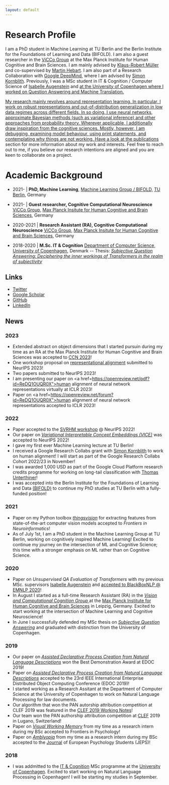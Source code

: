 ```yaml
---
layout: default
---
```


# Research Profile

I am a PhD student in Machine Learning at TU Berlin and the Berlin Institute for the Foundations of Learning and Data (BIFOLD). I am also a guest researcher in the <a href="https://www.cbs.mpg.de/independent-research-groups/vision-and-computational-cognition">ViCCo Group</a> at the Max Planck Institute for Human Cognitive and Brain Sciences. I am mainly advised by <a href="https://scholar.google.com/citations?user=jplQac8AAAAJ&hl=en">Klaus-Robert Müller</a> and co-supervised by <a href="http://martin-hebart.de/">Martin Hebart</a>. I am also part of a Research Collaboration with <a href="https://research.google/teams/brain/">Google DeepMind</a>, where I am advised by <a href="https://simonster.com//">Simon Kornblith</a>. Previously, I was a MSc student in IT & Cognition / Computer Science of <a href="http://isabelleaugenstein.github.io/">Isabelle Augenstein</a> and <a href="http://bjerva.github.io/"> at the University of Copenhagen where I worked on Question Answering and Machine Translation. 

<p>My research mainly revolves around representation learning. In particular, I work on robust representations and out-of-distribution generalization in low data regimes across different fields. In so doing, I use neural networks, approximate Bayesian methods (such as variational inference) and other approaches from probability theory. Wherever applicable, I additionally draw inspiration from the cognitive sciences. Mostly, however, I am debugging, examining model behaviour, using print statements, and contemplating why things are not working. Have a look at the <a href="publications.html">publications</a> section for more information about my work and interests. Feel free to reach out to me, if you believe our research intentions are aligned and you are keen to collaborate on a project.</p>

# Academic Background

* 2021- | <b>PhD, Machine Learning</b>,
	                <a href="https://www.bifold.berlin/">Machine Learning Group / BIFOLD,</a>
	                <a href="https://www.tu.berlin/en/">TU Berlin</a>, Germany

* 2021- | <b>Guest researcher, Cognitive Computational Neuroscience</b>
	                <a href= "https://www.cbs.mpg.de/independent-research-groups/vision-and-computational-cognition" id="vicco"> ViCCo Group,</a>
	                <a href="https://www.cbs.mpg.de/en" id="mpi_cbs">Max Planck Insitute for Human Cognitive and Brain Sciences</a>, Germany

* 2020-2021 | <b>Research Assistant (RA), Cognitive Computational Neuroscience</b>
	                <a href= "https://www.cbs.mpg.de/independent-research-groups/vision-and-computational-cognition" id="vicco"> ViCCo Group,</a>
	                <a href="https://www.cbs.mpg.de/en" id="mpi_cbs">Max Planck Insitute for Human Cognitive and Brain Sciences</a>, Germany

* 2018-2020 | <b>M.Sc. IT & Cognition</b>
	                <a href= "https://di.ku.dk/english/research/nlp/" id="ku_cs"> Department of Computer Science,</a>
	                <a href="https://di.ku.dk/english/research/machine-learning/" id="ku">University of Copenhagen</a>, Denmark
-- Thesis: <a href="https://arxiv.org/abs/2006.08342"><i>Subjective Question Answering: Deciphering the inner workings of Transformers in the realm of subjectivity</i></a>


## Links
* <a href="https://twitter.com/lukas_mut">Twitter</a>
* <a href="https://scholar.google.com/citations?user=ktyApiAAAAAJ&hl=de">Google Scholar</a>
* <a href="https://github.com/LukasMut">GitHub</a>
* <a href="https://www.linkedin.com/in/lukas-muttenthaler/">LinkedIn</a>

## News

### 2023
* Extended abstract on object dimensions that I started pursuin during my time as an RA at the Max Planck Institute for Human Cognitive and Brain Sciences was accepted to <a href="https://ccneuro.org/">CCN 2023</a>!
* One workshop proposal on <a href="https://representational-alignment.github.io/">representational alignment</a> submitted to NeurIPS 2023!
* Two papers submitted to NeurIPS 2023!
* I am presenting our paper on <a href=https://openreview.net/pdf?id=ReDQ1OUQR0X">human alignment of neural network representations</a> virtually at ICLR 2023!
* Paper on <a href=https://openreview.net/forum?id=ReDQ1OUQR0X">human alignment of neural network representations</a> accepted to ICLR 2023!

### 2022
* Paper accepted to the <a href="https://www.svrhm.com/">SVRHM workshop</a> @ NeurIPS 2022!
* Our paper on <a href="https://proceedings.neurips.cc/paper_files/paper/2022/hash/da1a97b53eec1c763c6d06835538fe3e-Abstract-Conference.html"><i>Variational Interpretable Concept Embeddings (VICE)</i></a> was accepted to NeurIPS 2022!
* I gave my first ever Machine Learning lecture at TU Berlin!
* I received a Google Research Collabs grant with <a href="https://research.google/people/106005/">Simon Kornblith</a> to work on human alignment! I will start as part of the Google Research Collabs Cohort 2022/23 in November!
* I was awarded 1,000 USD as part of the Google Cloud Platform research credits programme for working on long-tail classification with <a href="https://scholar.google.at/citations?user=QCARd5gAAAAJ&hl=en">Thomas Unterthiner</a>!
* I was accepted into the Berlin Institute for the Foundations of Learning and Data <a href="https://www.bifold.berlin/">(BIFOLD)</a> to continue my PhD studies at TU Berlin with a fully-funded position!
										
### 2021
* Paper on my Python toolbox <a href="https://github.com/ViCCo-Group/thingsvision"><i>thingsvision</i></a> for extracting features from state-of-the-art computer vision models accepted to <i>Frontiers in Neuroinformatics</i>!
* As of July 1st, I am a PhD student in the Machine Learning Group at TU Berlin, working on cognitively inspired Machine Learning! Excited to continue my journey on the intersection of ML and Cognitive Science; this time with a stronger emphasis on ML rather than on Cognitive Science.
										
### 2020
* Paper on <i>Unsupervised QA Evaluation of Transformers</i> with my previous MSc. supervisors <a href="http://isabelleaugenstein.github.io/">Isabelle Augenstein</a> and <a href="http://bjerva.github.io/"> accepted to BlackBoxNLP @ <a href="https://2020.emnlp.org/">EMNLP 2020</a>!
* In August I started as a full-time Research Assistant (RA) in the <a href= "https://www.cbs.mpg.de/independent-research-groups/vision-and-computational-cognition"><i>Vision and Computational Cognition Group </i> </a> at the <a href="https://www.cbs.mpg.de/">Max Planck Institute for Human Cognitive and Brain Sciences</a> in Leipzig, Germany. Excited to start working at the intersection of Machine Learning and Cognitive Neuroscience!
* In June I successfully defended my MSc thesis on <a href="https://arxiv.org/abs/2006.08342"><i>Subjective Question Answering</i></a> and graduated with distinction from the University of Copenhagen.

### 2019
* Our paper on <a href="https://ieeexplore.ieee.org/abstract/document/8907309"><i>Assisted Declarative Process Creation from Natural Language Descriptions</i></a> won the Best Demonstration Award at EDOC 2019! 
* Paper on <a href="https://ieeexplore.ieee.org/abstract/document/8907309"><i>Assisted Declarative Process Creation from Natural Language Descriptions</i></a> accepted to the 23rd IEEE International Enterprise Distributed Object Computing Conference (EDOC 2019)!
* I started working as a Research Assitant at the Department of Computer Science at the University of Copenhagen to work on Natural Language Processing for law documents.
* Our algorithm that won the PAN autorship attribution competition at CLEF 2019 was featured in the <a href="https://ceur-ws.org/Vol-2380/">CLEF 2019 Working Notes</a>!
* Our team won the PAN authorship attribution competition at <a href="http://www.clef-initiative.eu/">CLEF<a> 2019 in Lugano, Switzerland!
* Paper on <a href="https://www.frontiersin.org/articles/10.3389/fpsyg.2019.00375/full"><i>Visual Working Memory</i></a> from my time as a research intern during my BSc accepted to Frontiers in Psychology!
* Paper on <a href="https://jeps.efpsa.org/articles/10.5334/jeps.435"><i>Amblyopia</i></a> from my time as a research intern during my BSc accepted to the <a href="https://efpsa.org/">Journal</a> of European Psychology Students (JEPS)!

### 2018
* I was addmitted to the <a href='https://studies.ku.dk/masters/it-and-cognition/'> IT & Cognition</a> MSc programme at the <a href='https://di.ku.dk/english/' >University of Copenhagen</a>. Excited to start working on Natural Language Processing in Copenhagen! I will be starting my studies in September.

<!-- Google tag (gtag.js) -->
<script async src="https://www.googletagmanager.com/gtag/js?id=G-TY0KLMX3ZV"></script>
<script>
  window.dataLayer = window.dataLayer || [];
  function gtag(){dataLayer.push(arguments);}
  gtag('js', new Date());

  gtag('config', 'G-TY0KLMX3ZV');
</script>

